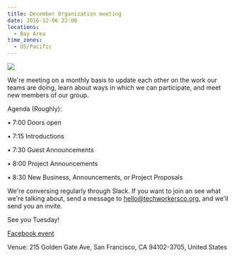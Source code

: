 ```yaml
---
title: December Organization meeting
date: 2016-12-06 22:00
locations:
  - Bay Area
time_zones:
  - US/Pacific
---
```

![](/assets/img/city_san_francisco.jpg)

We're meeting on a monthly basis to update each other on the work our teams are doing, learn about ways in which we can participate, and meet new members of our group.

Agenda (Roughly):

• 7:00 Doors open

• 7:15 Introductions

• 7:30 Guest Announcements

• 8:00 Project Announcements

• 8:30 New Business, Announcements, or Project Proposals

We're conversing regularly through Slack. If you want to join an see what we're talking about, send a message to hello@techworkersco.org, and we'll send you an invite.

See you Tuesday!

[Facebook event](https://www.facebook.com/events/953575728082489/)

Venue: 215 Golden Gate Ave, San Francisco, CA 94102-3705, United States
